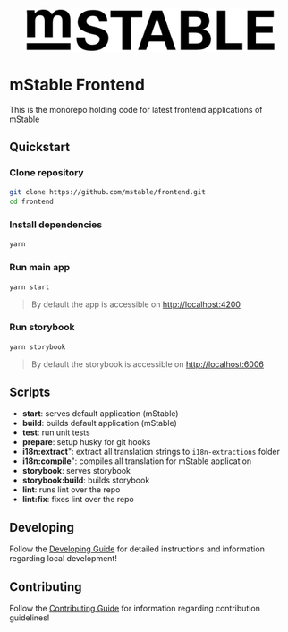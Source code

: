 <p style="text-align: center;"><img src="https://raw.githubusercontent.com/mstable/mStable-apps/master/libs/icons/src/lib/mstable.svg" width="450"></p>

# mStable Frontend

This is the monorepo holding code for latest frontend applications of mStable

## Quickstart

### Clone repository

```bash
git clone https://github.com/mstable/frontend.git
cd frontend
```

### Install dependencies

```bash
yarn
```

### Run main app

```bash
yarn start
```

> By default the app is accessible on [http://localhost:4200](http://localhost:4200)

### Run storybook

```bash
yarn storybook
```

> By default the storybook is accessible on [http://localhost:6006](http://localhost:6006)

## Scripts

- **start**: serves default application (mStable)
- **build**: builds default application (mStable)
- **test**: run unit tests
- **prepare**: setup husky for git hooks
- **i18n:extract**": extract all translation strings to `i18n-extractions` folder
- **i18n:compile**": compiles all translation for mStable application
- **storybook**: serves storybook
- **storybook:build**: builds storybook
- **lint**: runs lint over the repo
- **lint:fix**: fixes lint over the repo

## Developing

Follow the [Developing Guide](./DEVELOPING.md) for detailed instructions and information regarding local development!

## Contributing

Follow the [Contributing Guide](./CONTRIBUTING.md) for information regarding contribution guidelines!
